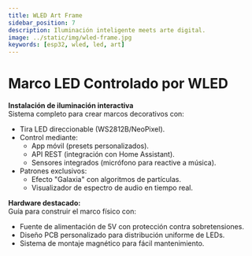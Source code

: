 ```yaml
---
title: WLED Art Frame
sidebar_position: 7
description: Iluminación inteligente meets arte digital.
image: ../static/img/wled-frame.jpg
keywords: [esp32, wled, led, art]
---
```


# Marco LED Controlado por WLED

**Instalación de iluminación interactiva**  
Sistema completo para crear marcos decorativos con:

- Tira LED direccionable (WS2812B/NeoPixel).
- Control mediante:
  - App móvil (presets personalizados).
  - API REST (integración con Home Assistant).
  - Sensores integrados (micrófono para reactive a música).
- Patrones exclusivos:
  - Efecto "Galaxia" con algoritmos de partículas.
  - Visualizador de espectro de audio en tiempo real.

**Hardware destacado:**  
Guía para construir el marco físico con:
- Fuente de alimentación de 5V con protección contra sobretensiones.
- Diseño PCB personalizado para distribución uniforme de LEDs.
- Sistema de montaje magnético para fácil mantenimiento.